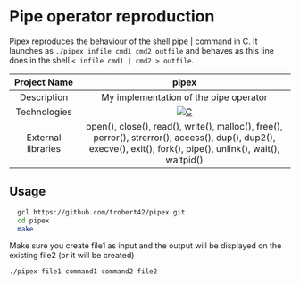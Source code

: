 # Pipe operator reproduction

Pipex reproduces the behaviour of the shell pipe | command in C.
It launches as `./pipex infile cmd1 cmd2 outfile` and behaves as this line does in the shell `< infile cmd1 | cmd2 > outfile`.

|    Project Name    |                                                                       pipex                                                                      |
| :----------------: | :-------------------------------------------------------------------------------------------------------------------------------------------------: |
|    Description     |                                             My implementation of the pipe operator                                              |
|    Technologies    | <a href="#"><img alt="C" src="https://custom-icon-badges.demolab.com/badge/C-03599C.svg?logo=c-in-hexagon&logoColor=white&style=for-the-badge"></a> |
| External libraries |     open(), close(), read(), write(), malloc(), free(), perror(), strerror(), access(), dup(), dup2(), execve(), exit(), fork(), pipe(), unlink(), wait(), waitpid()      |

## Usage

```bash
  gcl https://github.com/trobert42/pipex.git
  cd pipex
  make
```
Make sure you create file1 as input and the output will be displayed on the existing file2 (or it will be created) 
```bash
./pipex file1 command1 command2 file2
```
